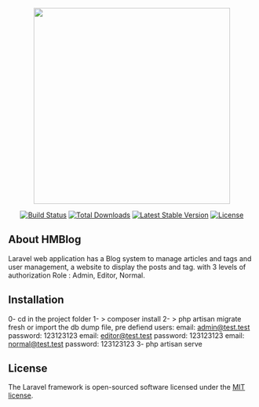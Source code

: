 <p align="center"><img src="https://res.cloudinary.com/dtfbvvkyp/image/upload/v1566331377/laravel-logolockup-cmyk-red.svg" width="400"></p>

<p align="center">
<a href="https://travis-ci.org/laravel/framework"><img src="https://travis-ci.org/laravel/framework.svg" alt="Build Status"></a>
<a href="https://packagist.org/packages/laravel/framework"><img src="https://poser.pugx.org/laravel/framework/d/total.svg" alt="Total Downloads"></a>
<a href="https://packagist.org/packages/laravel/framework"><img src="https://poser.pugx.org/laravel/framework/v/stable.svg" alt="Latest Stable Version"></a>
<a href="https://packagist.org/packages/laravel/framework"><img src="https://poser.pugx.org/laravel/framework/license.svg" alt="License"></a>
</p>

## About HMBlog

Laravel web application has a Blog system to manage articles and tags and user management, a website to display the posts and tag.
with 3 levels of authorization Role : Admin, Editor, Normal.

## Installation
0- cd in the project folder
1- > composer install
2- > php artisan migrate fresh 
    or import the db dump file, pre defiend users:
    email: admin@test.test password: 123123123
    email: editor@test.test password: 123123123
    email: normal@test.test password: 123123123
3- php artisan serve

## License

The Laravel framework is open-sourced software licensed under the [MIT license](https://opensource.org/licenses/MIT).
